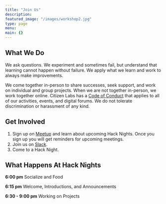 ```yaml
---
title: "Join Us"
description:
featured_image: "/images/workshop2.jpg"
type: page
menu:
main: {}
---
```

## What We Do

We ask questions. We experiment and sometimes fail, but understand that learning cannot happen without failure. We apply what we learn and work to always make improvements.

We come together in-person to share successes, seek support, and work on individual and group projects. When we are not together in-person, we work together online. Citizen Labs has a [Code of Conduct](/conduct/) that applies to all of our activities, events, and digital forums. We do not tolerate discrimination or harassment of any kind.

## Get Involved

1. Sign up on [Meetup](https://www.meetup.com/Citizen-Labs/) and learn about upcoming Hack Nights. Once you sign up you will get reminders for upcoming meetings.
2. Join us on [Slack](https://join.slack.com/t/citizenlabs/shared_invite/enQtNTQ0Mjk1NjQ3NjcxLTBhMDcwNGU2NDExMzFiNWUyYjUxZjFkZTY5ODc4NTg1ZGNkNTJkYmIxNGUxNjA4NmMzM2VlYjBjZTI1NWRjMTQ).
3. Come to a Hack Night.

## What Happens At Hack Nights

**6:00 pm** Socialize and Food

**6:15 pm** Welcome, Introductions, and Announcements

**6:30 - 9:00 pm** Working on Projects
